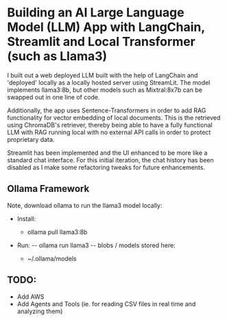 # Building an AI Large Language Model (LLM) App with LangChain, Streamlit and Local Transformer (such as Llama3)

I built out a web deployed LLM built with the help of LangChain and 'deployed' locally as a locally hosted server using StreamLit. The model implements llama3:8b, but other models such as Mixtral:8x7b can be swapped out in one line of code.

Additionally, the app uses Sentence-Transformers in order to add RAG functionality for vector embedding of local documents. This is the retrieved using ChromaDB's retriever, thereby being able to have a fully functional LLM with RAG running local with no external API calls in order to protect proprietary data.

Streamlit has been implemented and the UI enhanced to be more like a standard chat interface. For this initial iteration, the chat history has been disabled as I make some refactoring tweaks for future enhancements.


## Ollama Framework
Note, download ollama to run the llama3 model locally:
- Install:  
	- ollama pull llama3:8b

- Run:
-- ollama run llama3
-- blobs / models stored here:
	- ~/.ollama/models


## TODO:
- Add AWS
- Add Agents and Tools (ie. for reading CSV files in real time and analyzing them)
